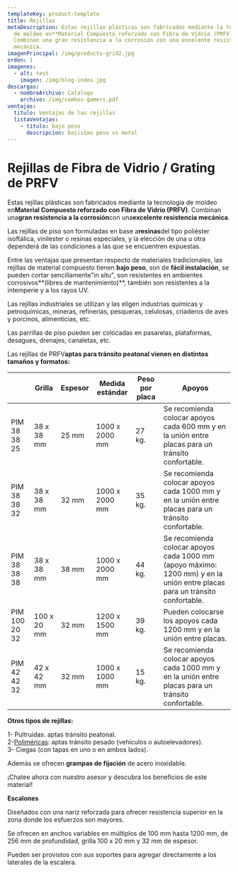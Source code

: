 ```yaml
---
templateKey: product-template
title: Rejillas
metaDescription: Estas rejillas plásticas son fabricados mediante la tecnología
  de moldeo en**Material Compuesto reforzado con Fibra de Vidrio (PRFV)**.
  Combinan una gran resistencia a la corrosión con una excelente resistencia
  mecánica.
imagenPrincipal: /img/products-grid2.jpg
orden: 1
imagenes:
  - alt: test
    imagen: /img/blog-index.jpg
descargas:
  - nombreArchivo: Catalogo
    archivo: /img/combos-gamers.pdf
ventajas:
  titulo: Ventajas de las rejillas
  listaVentajas:
    - titulo: bajo peso
      descripcion: bajisimo peso vs metal
---
```

# **Rejillas de Fibra de Vidrio / Grating de PRFV**

Estas rejillas plásticas son fabricados mediante la tecnología de moldeo en**Material Compuesto reforzado con Fibra de Vidrio (PRFV)**. Combinan una**gran resistencia a la corrosión**con una**excelente resistencia mecánica**.

Las rejillas de piso son formuladas en base a**resinas**del tipo poliéster isoftálica, vinilester o resinas especiales, y la elección de una u otra dependerá de las condiciones a las que se encuentren expuestas.

Entre las ventajas que presentan respecto de materiales tradicionales, las rejillas de material compuesto tienen **bajo peso**, son de **fácil instalación**, se pueden cortar sencillamente"in situ", son resistentes en ambientes corrosivos**(libres de mantenimiento)**, también son resistentes a la intemperie y a los rayos UV.

Las rejillas industriales se utilizan y las eligen industrias químicas y petroquímicas, mineras, refinerías, pesqueras, celulosas, criaderos de aves y porcinos, alimenticias, etc.

Las parrillas de piso pueden ser colocadas en pasarelas, plataformas, desagues, drenajes, canaletas, etc.

Las rejillas de PRFV**aptas para tránsito peatonal vienen en distintos tamaños y formatos:**

|               | Grilla      | Espesor | Medida estándar | Peso por placa | Apoyos                                                                                                                     |
| ------------- | ----------- | ------- | --------------- | -------------- | -------------------------------------------------------------------------------------------------------------------------- |
| PIM 38 38 25  | 38 x 38 mm  | 25 mm   | 1000 x 2000 mm  | 27 kg.         | Se recomienda colocar apoyos cada 600 mm y en la unión entre placas para un tránsito confortable.                          |
| PIM 38 38 32  | 38 x 38 mm  | 32 mm   | 1000 x 2000 mm  | 35 kg.         | Se recomienda colocar apoyos cada 1000 mm y en la unión entre placas para un tránsito confortable.                         |
| PIM 38 38 38  | 38 x 38 mm  | 38 mm   | 1000 x 2000 mm  | 44 kg.         | Se recomienda colocar apoyos cada 1000 mm (apoyo máximo: 1200 mm) y en la unión entre placas para un tránsito confortable. |
| PIM 100 20 32 | 100 x 20 mm | 32 mm   | 1200 x 1500 mm  | 39 kg.         | Pueden colocarse los apoyos cada 1200 mm y en la unión entre placas.                                                       |
| PIM 42 42 32  | 42 x 42 mm  | 32 mm   | 1000 x 1000 mm  | 15 kg.         | Se recomienda colocar apoyos cada 1000 mm y en la unión entre placas para un tránsito confortable.                         |

**Otros tipos de rejillas:**

1- Pultruídas: aptas tránsito peatonal.\
2-[Poliméricas](http://cmeargentina.com/CME-Argentina-SA/Productos/7/Sistemas-de-Drenaje): aptas tránsito pesado (vehículos o autoelevadores).\
3- Ciegas (con tapas en uno o en ambos lados).

Además se ofrecen **grampas de fijación** de acero inoxidable.

¡Chatee ahora con nuestro asesor y descubra los beneficios de este material!

**Escalones**

Diseñados con una nariz reforzada para ofrecer resistencia superior en la zona donde los esfuerzos son mayores.

Se ofrecen en anchos variables en múltiplos de 100 mm hasta 1200 mm, de 256 mm de profundidad, grilla 100 x 20 mm y 32 mm de espesor.

Pueden ser provistos con sus soportes para agregar directamente a los laterales de la escalera.
